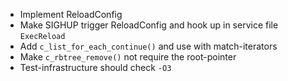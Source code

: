 * Implement ReloadConfig
* Make SIGHUP trigger ReloadConfig and hook up in service file `ExecReload`
* Add `c_list_for_each_continue()` and use with match-iterators
* Make `c_rbtree_remove()` not require the root-pointer
* Test-infrastructure should check `-O3`